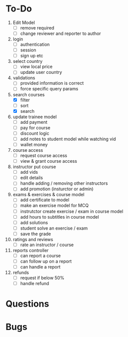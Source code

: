 # To-Do

1. Edit Model
   - [ ] remove required
   - [ ] change reviewer and reporter to author

1. login
   - [ ] authentication
   - [ ] session
   - [ ] sign up etc

1. select country
   - [ ] view local price
   - [ ] update user country

1. validations
   - [ ] provided information is correct
   - [ ] force specific query params

1. search courses
   - [x] filter
   - [ ] sort
   - [x] search

1. update trainee model
   - [ ] add payment
   - [ ] pay for course
   - [ ] discount logic
   - [ ] add notes to student model while watching vid
   - [ ] wallet money
 
1. course access
   - [ ] request course access
   - [ ] view & grant course access
 
1. instructor put course
   - [ ] add vids
   - [ ] edit details
   - [ ] handle adding / removing other instructors
   - [ ] add promotion (insturctor or admin)
  
1. exams & exercises & course model
   - [ ] add certificate to model
   - [ ] make an exercise model for MCQ
   - [ ] instrutctor create exercise / exam in course model
   - [ ] add hours to subtitles in course model
   - [ ] add solutions
   - [ ] student solve an exercise / exam
   - [ ] save the grade
  
1. ratings and reviews
   - [ ] rate an instructor / course

1.  reports controller
    - [ ] can report a course
    - [ ] can follow up on a report
    - [ ] can handle a report
  
1. refunds
   - [ ] request if below 50%
   - [ ] handle refund
    
# Questions

# Bugs

